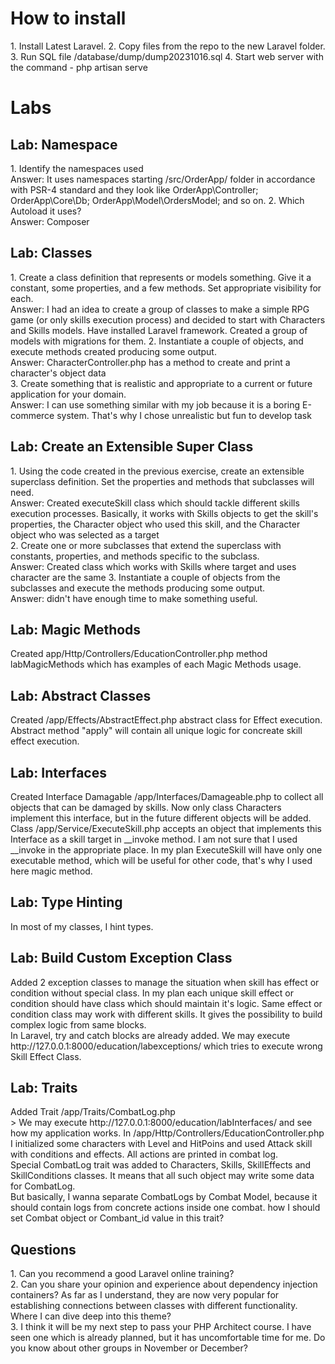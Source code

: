 <h1>How to install</h1>
1. Install Latest Laravel.
2. Copy files from the repo to the new Laravel folder.
3. Run SQL file /database/dump/dump20231016.sql
4. Start web server with the command - php artisan serve

<h1>Labs</h1>
<h2>Lab: Namespace</h2>
1. Identify the namespaces used<br/>
   Answer: It uses namespaces starting /src/OrderApp/ folder in accordance with PSR-4 standard and they look like
   OrderApp\Controller;
   OrderApp\Core\Db;
   OrderApp\Model\OrdersModel;
   and so on.
2. Which Autoload it uses?<br/>
   Answer: Composer
<h2>Lab: Classes</h2>
1. Create a class definition that represents or models something. Give it a constant, some properties, and a few methods. Set appropriate visibility for each.<br/>
   Answer: I had an idea to create a group of classes to make a simple RPG game (or only skills execution process) and decided to start with Characters and Skills models. Have installed Laravel framework. Created a group of models with migrations for them.
2. Instantiate a couple of objects, and execute methods created producing some output.<br/>
   Answer: CharacterController.php has a method to create and print a character's object data<br/>
3. Create something that is realistic and appropriate to a current or future application for your domain.<br/>
   Answer: I can use something similar with my job because it is a boring E-commerce system. That's why I chose unrealistic but fun to develop task
<h2>Lab: Create an Extensible Super Class</h2>
1. Using the code created in the previous exercise, create an extensible superclass definition. Set the properties and methods that subclasses will need.<br/>
Answer: Created executeSkill class which should tackle different skills execution processes. Basically, it works with Skills objects to get the skill's properties, the Character object who used this skill, and the Character object who was selected as a target<br/>
2. Create one or more subclasses that extend the superclass with constants, properties, and methods specific to the subclass.<br/>
Answer: Created class which works with Skills where target and uses character are the same
3. Instantiate a couple of objects from the subclasses and execute the methods producing some output.<br/>
Answer: didn't have enough time to make something useful.<br/>
   <h2>Lab: Magic Methods</h2>
Created app/Http/Controllers/EducationController.php method labMagicMethods which has examples of each Magic Methods usage.
   <h2>Lab: Abstract Classes</h2>
   Created /app/Effects/AbstractEffect.php abstract class for Effect execution. Abstract method "apply" will contain all unique logic for concreate skill effect execution.
   <h2>Lab: Interfaces</h2>
Created Interface Damagable /app/Interfaces/Damageable.php to collect all objects that can be damaged by skills. Now only class Characters implement this interface, but in the future different objects will be added.<br/>
Class /app/Service/ExecuteSkill.php accepts an object that implements this Interface as a skill target in __invoke method. I am not sure that I used __invoke in the appropriate place. In my plan ExecuteSkill will have only one executable method, which will be useful for other code, that's why I used here magic method.
   <h2>Lab: Type Hinting</h2>
In most of my classes, I hint types.
   <h2>Lab: Build Custom Exception Class</h2>
   Added 2 exception classes to manage the situation when skill has effect or condition without special class. In my plan each unique skill effect or condition should have class which should maintain it's logic.
Same effect or condition class may work with different skills. It gives the possibility to build complex logic from same blocks.<br/>
   In Laravel, try and catch blocks are already added. We may execute http://127.0.0.1:8000/education/labexceptions/ which tries to execute wrong Skill Effect Class.<br/>
<h2>Lab: Traits</h2>
Added Trait /app/Traits/CombatLog.php<br/>>
We may execute http://127.0.0.1:8000/education/labInterfaces/ and see how my application works. In /app/Http/Controllers/EducationController.php I initialized some characters with Level and HitPoins and used Attack skill with conditions and effects. All actions are printed in combat log.<br/>
Special CombatLog trait was added to Characters, Skills, SkillEffects and SkillConditions classes. It means that all such object may write some data for CombatLog.<br/>
But basically, I wanna separate CombatLogs by Combat Model, because it should contain logs from concrete actions inside one combat. how I should set Combat object or Combant_id value in this trait?

<h2>Questions</h2>
1. Can you recommend a good Laravel online training?<br/>
2. Can you share your opinion and experience about dependency injection containers? As far as I understand, they are now very popular for establishing connections between classes with different functionality. Where I can dive deep into this theme?<br/>
3. I think it will be my next step to pass your PHP Architect course. I have seen one which is already planned, but it has uncomfortable time for me. Do you know about other groups in November or December?<br/>
